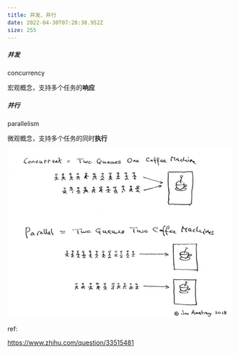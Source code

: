 ```yaml
---
title: 并发、并行
date: 2022-04-30T07:28:38.952Z
size: 255
---
```

##### 并发

concurrency

宏观概念，支持多个任务的**响应**

##### 并行

parallelism

微观概念，支持多个任务的同时**执行**

![](../../public/async/concurrency+parallelism.jpeg)

ref:

https://www.zhihu.com/question/33515481
